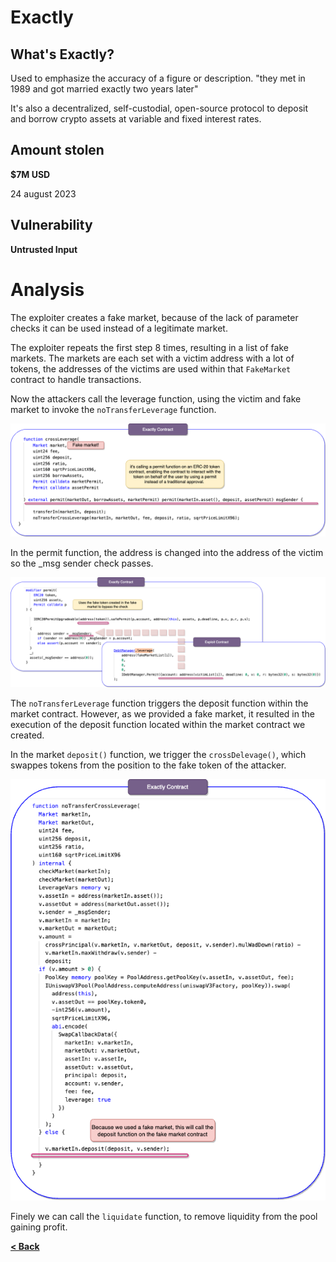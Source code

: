 # Exactly


## What's Exactly?

Used to emphasize the accuracy of a figure or description.
"they met in 1989 and got married exactly two years later"

It's also a decentralized, self-custodial, open-source protocol to deposit and borrow crypto assets at variable and fixed interest rates.


## Amount stolen
**$7M USD**

24 august 2023

## Vulnerability

**Untrusted Input**



# Analysis

The exploiter creates a fake market, because of the lack of parameter checks it can be used instead of a legitimate market.

The exploiter repeats the first step 8 times, resulting in a list of fake markets. The markets are each set with a victim address with a lot of tokens,
the addresses of the victims are used within that `FakeMarket` contract to handle transactions.

Now the attackers call the leverage function, using the victim and fake market to invoke the `noTransferLeverage` function.

![euler Image](../images/exactly/exactly4.drawio.png)

In the permit function, the address is changed into the address of the victim so the _msg sender check passes.

![euler Image](../images/exactly/exactly5.drawio.png)


The `noTransferLeverage` function triggers the deposit function within the market contract. However, as we provided a fake market, it resulted in the execution of the deposit function located within the market contract we created.
  
In the market `deposit()` function, we trigger the `crossDelevage()`, which swappes tokens from the position to the fake token of the attacker.


![euler Image](../images/exactly/exactly7.drawio.png)


 Finely we can call the `liquidate` function, to remove liquidity from the pool gaining profit.





[**< Back**](https://patronasxdxd.github.io/CTFS/)


